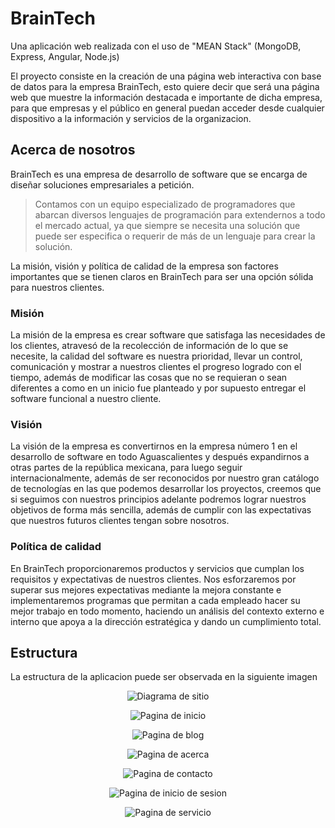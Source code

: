 # BrainTech

Una aplicación web realizada con el uso de "MEAN Stack" (MongoDB, Express, Angular, Node.js)

El proyecto consiste en la creación de una página web interactiva con base de datos para la empresa BrainTech, esto quiere decir que será una página web que muestre la información destacada e importante de dicha empresa, para que empresas y el público en general puedan acceder desde cualquier dispositivo a la información y servicios de la organizacion. 

## Acerca de nosotros

BrainTech es una empresa de desarrollo de software que se encarga de diseñar soluciones empresariales a petición.

> Contamos con un equipo especializado de programadores que abarcan diversos lenguajes de programación para extendernos a todo el mercado actual, ya que siempre se necesita una solución que puede ser especifica o requerir de más de un lenguaje para crear la solución.

La misión, visión y política de calidad de la empresa son factores importantes que se tienen claros en BrainTech para ser una opción sólida para nuestros clientes.

### Misión

La misión de la empresa es crear software que satisfaga las necesidades de los clientes, atravesó de la recolección de información de lo que se necesite, la calidad del software es nuestra prioridad, llevar un control, comunicación y mostrar a nuestros clientes el progreso logrado con el tiempo, además de modificar las cosas que no se requieran o sean diferentes a como en un inicio fue planteado y por supuesto entregar el software funcional a nuestro cliente.

### Visión

La visión de la empresa es convertirnos en la empresa número 1 en el desarrollo de software en todo Aguascalientes y después expandirnos a otras partes de la república mexicana, para luego seguir internacionalmente, además de ser reconocidos por nuestro gran catálogo de tecnologías en las que podemos desarrollar los proyectos, creemos que si seguimos con nuestros principios adelante podremos lograr nuestros objetivos de forma más sencilla, además de cumplir con las expectativas que nuestros futuros clientes tengan sobre nosotros.

### Política de calidad

En BrainTech proporcionaremos productos y servicios que cumplan los requisitos y expectativas de nuestros clientes. Nos esforzaremos por superar sus mejores expectativas mediante la mejora constante e implementaremos programas que permitan a cada empleado hacer su mejor trabajo en todo momento, haciendo un análisis del contexto externo e interno que apoya a la dirección estratégica y dando un cumplimiento total.

## Estructura

La estructura de la aplicacion puede ser observada en la siguiente imagen

<p align="center">
  <img src="https://github.com/j-3073/BrainTech-MEAN/blob/cbf97464e7b0307733fb770cc43a33ae0e873237/docs/site%20diagram-min.png" alt="Diagrama de sitio"/>
</p>

<p align="center">
  <img src="https://github.com/j-3073/BrainTech-MEAN/blob/cbf97464e7b0307733fb770cc43a33ae0e873237/docs/home%20page-min.png" alt="Pagina de inicio"/>
</p>

<p align="center">
  <img src="https://github.com/j-3073/BrainTech-MEAN/blob/cbf97464e7b0307733fb770cc43a33ae0e873237/docs/blog%20page-min.png" alt="Pagina de blog"/>
</p>

<p align="center">
  <img src="https://github.com/j-3073/BrainTech-MEAN/blob/cbf97464e7b0307733fb770cc43a33ae0e873237/docs/about%20page-min.png" alt="Pagina de acerca"/>
</p>

<p align="center">
  <img src="https://github.com/j-3073/BrainTech-MEAN/blob/cbf97464e7b0307733fb770cc43a33ae0e873237/docs/contact%20page-min.png" alt="Pagina de contacto"/>
</p>

<p align="center">
  <img src="https://github.com/j-3073/BrainTech-MEAN/blob/cbf97464e7b0307733fb770cc43a33ae0e873237/docs/login%20page-min.png" alt="Pagina de inicio de sesion"/>
</p>

<p align="center">
  <img src="https://github.com/j-3073/BrainTech-MEAN/blob/cbf97464e7b0307733fb770cc43a33ae0e873237/docs/services%20page-min.png" alt="Pagina de servicio"/>
</p>

